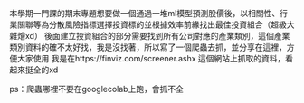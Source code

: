 本學期一門課的期末專題想要做一個通過一堆ml模型預測股價後，以相關性、行業關聯等為分散風險指標選擇投資標的並根據效率前緣找出最佳投資組合（超級大雜燴xd）
後面建立投資組合的部分需要找到所有公司對應的產業類別，這個產業類別資料的確不太好找，我是沒找著，所以寫了一個爬蟲去抓，並分享在這裡，方便大家使用
我是在https://finviz.com/screener.ashx 這個網站上抓取的資料，看起來挺全的xd

ps：爬蟲哪裡不要在googlecolab上跑，會抓不全
